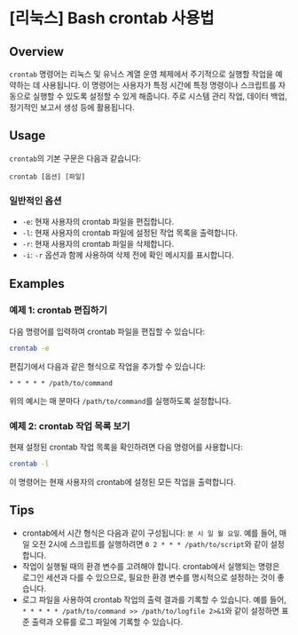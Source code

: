 # [리눅스] Bash crontab 사용법

## Overview
`crontab` 명령어는 리눅스 및 유닉스 계열 운영 체제에서 주기적으로 실행할 작업을 예약하는 데 사용됩니다. 이 명령어는 사용자가 특정 시간에 특정 명령이나 스크립트를 자동으로 실행할 수 있도록 설정할 수 있게 해줍니다. 주로 시스템 관리 작업, 데이터 백업, 정기적인 보고서 생성 등에 활용됩니다.

## Usage
`crontab`의 기본 구문은 다음과 같습니다:

```
crontab [옵션] [파일]
```

### 일반적인 옵션
- `-e`: 현재 사용자의 crontab 파일을 편집합니다.
- `-l`: 현재 사용자의 crontab 파일에 설정된 작업 목록을 출력합니다.
- `-r`: 현재 사용자의 crontab 파일을 삭제합니다.
- `-i`: `-r` 옵션과 함께 사용하여 삭제 전에 확인 메시지를 표시합니다.

## Examples
### 예제 1: crontab 편집하기
다음 명령어를 입력하여 crontab 파일을 편집할 수 있습니다:

```bash
crontab -e
```

편집기에서 다음과 같은 형식으로 작업을 추가할 수 있습니다:

```
* * * * * /path/to/command
```

위의 예시는 매 분마다 `/path/to/command`를 실행하도록 설정합니다.

### 예제 2: crontab 작업 목록 보기
현재 설정된 crontab 작업 목록을 확인하려면 다음 명령어를 사용합니다:

```bash
crontab -l
```

이 명령어는 현재 사용자의 crontab에 설정된 모든 작업을 출력합니다.

## Tips
- crontab에서 시간 형식은 다음과 같이 구성됩니다: `분 시 일 월 요일`. 예를 들어, 매일 오전 2시에 스크립트를 실행하려면 `0 2 * * * /path/to/script`와 같이 설정합니다.
- 작업이 실행될 때의 환경 변수를 고려해야 합니다. crontab에서 실행되는 명령은 로그인 세션과 다를 수 있으므로, 필요한 환경 변수를 명시적으로 설정하는 것이 좋습니다.
- 로그 파일을 사용하여 crontab 작업의 출력 결과를 기록할 수 있습니다. 예를 들어, `* * * * * /path/to/command >> /path/to/logfile 2>&1`와 같이 설정하면 표준 출력과 오류를 로그 파일에 기록할 수 있습니다.